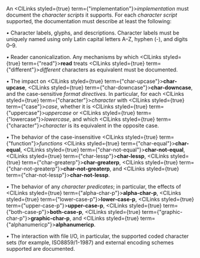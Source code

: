  



An <ClLinks styled={true} term={"implementation"}><i>implementation</i></ClLinks> must document the *character scripts* it supports. For each *character script* supported, the documentation must describe at least the following: 



*•* Character labels, glyphs, and descriptions. Character labels must be uniquely named using only Latin capital letters A–Z, hyphen (-), and digits 0–9. 



*•* Reader canonicalization. Any mechanisms by which <ClLinks styled={true} term={"read"}><b>read</b></ClLinks> treats <ClLinks styled={true} term={"different"}><i>different</i></ClLinks> characters as equivalent must be documented. 



*•* The impact on <ClLinks styled={true} term={"char-upcase"}><b>char-upcase</b></ClLinks>, <ClLinks styled={true} term={"char-downcase"}><b>char-downcase</b></ClLinks>, and the case-sensitive *format directives*. In particular, for each <ClLinks styled={true} term={"character"}><i>character</i></ClLinks> with <ClLinks styled={true} term={"case"}><i>case</i></ClLinks>, whether it is <ClLinks styled={true} term={"uppercase"}><i>uppercase</i></ClLinks> or <ClLinks styled={true} term={"lowercase"}><i>lowercase</i></ClLinks>, and which <ClLinks styled={true} term={"character"}><i>character</i></ClLinks> is its equivalent in the opposite case. 



*•* The behavior of the case-insensitive <ClLinks styled={true} term={"function"}><i>functions</i></ClLinks> <ClLinks styled={true} term={"char-equal"}><b>char-equal</b></ClLinks>, <ClLinks styled={true} term={"char-not-equal"}><b>char-not-equal</b></ClLinks>, <ClLinks styled={true} term={"char-lessp"}><b>char-lessp</b></ClLinks>, <ClLinks styled={true} term={"char-greaterp"}><b>char-greaterp</b></ClLinks>, <ClLinks styled={true} term={"char-not-greaterp"}><b>char-not-greaterp</b></ClLinks>, and <ClLinks styled={true} term={"char-not-lessp"}><b>char-not-lessp</b></ClLinks>. 



*•* The behavior of any *character predicates*; in particular, the effects of <ClLinks styled={true} term={"alpha-char-p"}><b>alpha-char-p</b></ClLinks>, <ClLinks styled={true} term={"lower-case-p"}><b>lower-case-p</b></ClLinks>, <ClLinks styled={true} term={"upper-case-p"}><b>upper-case-p</b></ClLinks>, <ClLinks styled={true} term={"both-case-p"}><b>both-case-p</b></ClLinks>, <ClLinks styled={true} term={"graphic-char-p"}><b>graphic-char-p</b></ClLinks>, and <ClLinks styled={true} term={"alphanumericp"}><b>alphanumericp</b></ClLinks>. 



*•* The interaction with file I/O, in particular, the supported coded character sets (for example, ISO8859/1-1987) and external encoding schemes supported are documented. 







 



 



